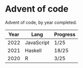 # Advent of code

Advent of code, by year completed.

| Year | Lang | Progress |
| --- | --- | --- |
| 2022 | JavaScript | 1/25 |
| 2021 | Haskell | 18/25 | 
| 2020 | R | 3/25 | 

